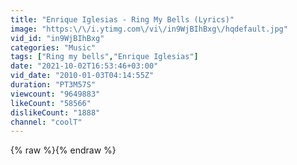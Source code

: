 ```yaml
---
title: "Enrique Iglesias - Ring My Bells (Lyrics)"
image: "https:\/\/i.ytimg.com\/vi\/in9WjBIhBxg\/hqdefault.jpg"
vid_id: "in9WjBIhBxg"
categories: "Music"
tags: ["Ring my bells","Enrique Iglesias"]
date: "2021-10-02T16:53:46+03:00"
vid_date: "2010-01-03T04:14:55Z"
duration: "PT3M57S"
viewcount: "9649883"
likeCount: "58566"
dislikeCount: "1888"
channel: "coolT"
---
```

{% raw %}{% endraw %}

